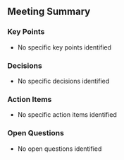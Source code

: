 ## Meeting Summary

### Key Points
- No specific key points identified

### Decisions
- No specific decisions identified

### Action Items
- No specific action items identified

### Open Questions
- No open questions identified
